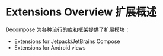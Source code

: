 # Extensions Overview 扩展概述

Decompose 为各种流行的库和框架提供了扩展模块：

- Extensions for Jetpack/JetBrains Compose
- Extensions for Android views